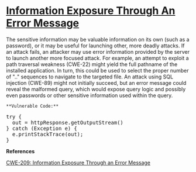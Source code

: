 # [Information Exposure Through An Error Message](http://find-sec-bugs.github.io/bugs.htm#INFORMATION_EXPOSURE_THROUGH_AN_ERROR_MESSAGE)

The sensitive information may be valuable information on its own (such as a password), or it may be useful for launching other, more deadly attacks. If an attack fails, an attacker may use error information provided by the server to launch another more focused attack. For example, an attempt to exploit a path traversal weakness (CWE-22) might yield the full pathname of the installed application. In turn, this could be used to select the proper number of ".." sequences to navigate to the targeted file. An attack using SQL injection (CWE-89) might not initially succeed, but an error message could reveal the malformed query, which would expose query logic and possibly even passwords or other sensitive information used within the query.

    **Vulnerable Code:**  

<pre>try {
  out = httpResponse.getOutputStream()
} catch (Exception e) {
  e.printStackTrace(out);
}</pre>

**References**  

[CWE-209: Information Exposure Through an Error Message](https://cwe.mitre.org/data/definitions/209.html)